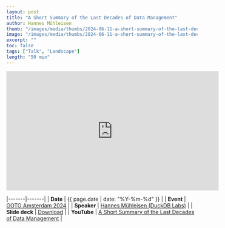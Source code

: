 ```yaml
---
layout: post
title: "A Short Summary of the Last Decades of Data Management"
author: Hannes Mühleisen
thumb: "/images/media/thumbs/2024-06-11-a-short-summary-of-the-last-decades-of-data-management.png"
image: "/images/media/thumbs/2024-06-11-a-short-summary-of-the-last-decades-of-data-management.png"
excerpt: ""
toc: false
tags: ["Talk", "Landscape"]
length: "50 min"
---
```


<div class="video-container">
<iframe width="560" height="315" src="https://www.youtube-nocookie.com/embed/-wCzn9gKoUk?si=7nUCLymvtVwG51nc" title="YouTube video player" frameborder="0" allow="accelerometer; autoplay; clipboard-write; encrypted-media; gyroscope; picture-in-picture; web-share" referrerpolicy="strict-origin-when-cross-origin" allowfullscreen></iframe>
</div>

|-------|-------|
| **Date** | {{ page.date | date: "%Y-%m-%d" }} |
| **Event** | [GOTO Amsterdam 2024](https://gotoams.nl/2024/) |
| **Speaker** | [Hannes Mühleisen (DuckDB Labs)](https://hannes.muehleisen.org/) |
| **Slide deck** | [Download](https://blobs.duckdb.org/slides/goto-amsterdam-2024-hannes-muehleisen-short-history-keynote.pdf) |
| **YouTube** | [A Short Summary of the Last Decades of Data Management](https://www.youtube.com/watch?v=-wCzn9gKoUk) |
